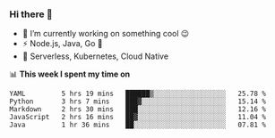 ### Hi there 👋

<!--
**nodejh/nodejh** is a ✨ _special_ ✨ repository because its `README.md` (this file) appears on your GitHub profile.

Here are some ideas to get you started:

- 🔭 I’m currently working on ...
- 🌱 I’m currently learning ...
- 👯 I’m looking to collaborate on ...
- 🤔 I’m looking for help with ...
- 💬 Ask me about ...
- 📫 How to reach me: ...
- 😄 Pronouns: ...
- ⚡ Fun fact: ...
-->

- 🔭 I’m currently working on something cool :wink:
- ⚡ Node.js, Java, Go :thought_balloon:
- 🤖 Serverless, Kubernetes, Cloud Native

📊 **This week I spent my time on**

<!--START_SECTION:waka-->
```text
YAML         5 hrs 19 mins   ██████▒░░░░░░░░░░░░░░░░░░   25.78 % 
Python       3 hrs 7 mins    ███▓░░░░░░░░░░░░░░░░░░░░░   15.14 % 
Markdown     2 hrs 30 mins   ███░░░░░░░░░░░░░░░░░░░░░░   12.16 % 
JavaScript   2 hrs 16 mins   ██▓░░░░░░░░░░░░░░░░░░░░░░   11.04 % 
Java         1 hr 36 mins    ██░░░░░░░░░░░░░░░░░░░░░░░   07.81 % 
```
<!--END_SECTION:waka-->


<!--
:traffic_light: **Visitors**

![visitors](https://visitor-badge.glitch.me/badge?page_id=nodejh.nodejh)
-->
